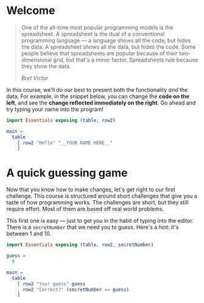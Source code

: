 # Welcome

> One of the all-time most popular programming models is the spreadsheet.
> A spreadsheet is the dual of a conventional programming language —
> a language shows all the code, but hides the data.
> A spreadsheet shows all the data, but hides the code.
> Some people believe that spreadsheets are popular
> because of their two-dimensional grid, but that's a minor factor.
> Spreadsheets rule because they show the data.
>
> _Bret Victor_

In this course, we'll do our best to present both the functionality _and_ the data.
For example, in the snippet below, you can change the **code on the left**,
and see the **change reflected immediately on the right**.
Go ahead and try typing your name into the program!

```elm
import Essentials exposing (table, row2)

main =
  table
    [ row2 "Hello" "__YOUR NAME HERE__"
    ]
```

# A quick guessing game

Now that you know how to make changes, let's get right to our first challenge.
This course is structured around short challenges that give you a taste of how programming works.
The challenges are short, but they still require effort.
Most of them are based off real world problems.

This first one is easy — just to get you in the habit of typing into the editor.
There is a `secretNumber` that we need you to guess.
Here's a hint: it's between 1 and 10.

```elm
import Essentials exposing (table, row2, secretNumber)

guess =
  0

main =
  table
    [ row2 "Your guess" guess
    , row2 "Correct?" (secretNumber == guess)
    ]
```
